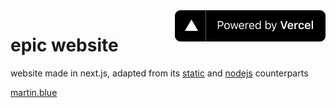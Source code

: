 <a href="https://▲.to" target="_blank">
  <img src="https://raw.githubusercontent.com/abumalick/powered-by-vercel/f12b4f02b036bf101ca36ec0f3e99988a04da09c/powered-by-vercel.svg" align="right" height="50" alt="Powered by Vercel">
</a>

# epic website

website made in next.js, adapted from its [static](https://github.com/mbfrias/mbfrias.github.io) and [nodejs](https://github.com/mbfrias/nodesite) counterparts

[martin.blue](https://www.martin.blue)
